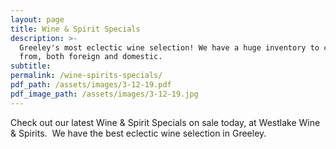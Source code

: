 ```yaml
---
layout: page
title: Wine & Spirit Specials
description: >-
  Greeley's most eclectic wine selection! We have a huge inventory to choose
  from, both foreign and domestic.
subtitle:
permalink: /wine-spirits-specials/
pdf_path: /assets/images/3-12-19.pdf
pdf_image_path: /assets/images/3-12-19.jpg
---
```


Check out our latest Wine & Spirit Specials on sale today, at Westlake Wine & Spirits.  We have the best eclectic wine selection in Greeley.